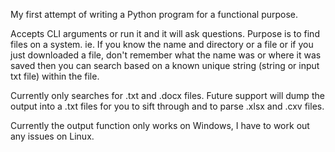 My first attempt of writing a Python program for a functional purpose.

Accepts CLI arguments or run it and it will ask questions.
Purpose is to find files on a system. ie. If you know the name and directory or a file
or if you just downloaded a file, don't remember what the name was or where it was saved
then you can search based on a known unique string (string or input txt file) within the file. 

Currently only searches for .txt and .docx files. Future support will dump the output into
a .txt files for you to sift through and to parse .xlsx and .cxv files.

Currently the output function only works on Windows, I have to work out any issues on Linux.
